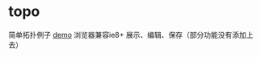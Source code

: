 # topo

简单拓扑例子 <a href="https://yibiaoou.github.io/topo/index">demo</a>
浏览器兼容ie8+
展示、编辑、保存（部分功能没有添加上去）

